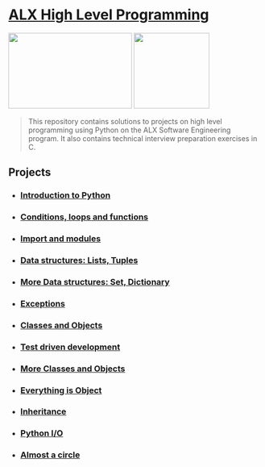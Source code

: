 # [ALX High Level Programming](https://github.com/leulyk/alx-higher_level_programming)

<p float="left">
<img src="https://lh3.googleusercontent.com/oVJxT1yn7vwaEM8t9A5MGL6emG0j-_uqHa5H8ikWLvl6Ka-nVmUJZblqWDqPiY-S6itPLnZNgcc8rviK8AVT65l_a3zHiyctwy8=s0" width="245" height="150"/>
<img src="https://blog.holbertonschool.com/wp-content/uploads/2019/04/instagram_feed180.jpg" width = "150" height="150"/>
</p>

> This repository contains solutions to projects on high level programming using Python on the ALX Software Engineering program. It also contains technical interview preparation exercises in C.

## Projects

- ### [Introduction to Python](https://github.com/leulyk/alx-higher_level_programming/tree/main/0x00-python-hello_world)

- ### [Conditions, loops and functions](https://github.com/leulyk/alx-higher_level_programming/tree/main/0x01-python-if_else_loops_functions)

- ### [Import and modules](https://github.com/leulyk/alx-higher_level_programming/tree/main/0x02-python-import_modules)

- ### [Data structures: Lists, Tuples](https://github.com/leulyk/alx-higher_level_programming/tree/main/0x03-python-data_structures)

- ### [More Data structures: Set, Dictionary](https://github.com/leulyk/alx-higher_level_programming/tree/main/0x04-python_more_data_structures)

- ### [Exceptions](https://github.com/leulyk/alx-higher_level_programming/tree/main/0x05-python_exceptions)

- ### [Classes and Objects](https://github.com/leulyk/alx-higher_level_programming/tree/main/0x06-python-classes)

- ### [Test driven development](https://github.com/leulyk/alx-higher_level_programming/tree/main/0x07-python-test_driven_development)

- ### [More Classes and Objects](https://github.com/leulyk/alx-higher_level_programming/tree/main/0x08-python-more_classes)

- ### [Everything is Object](https://github.com/leulyk/alx-higher_level_programming/tree/main/0x09-python-everything_is_object)

- ### [Inheritance](https://github.com/leulyk/alx-higher_level_programming/tree/main/0x0A-python-inheritance)

- ### [Python I/O](https://github.com/leulyk/alx-higher_level_programming/tree/main/0x0B-python-input_output)

- ### [Almost a circle](https://github.com/leulyk/alx-higher_level_programming/tree/main/0x0C-python-almost_a_circle)
